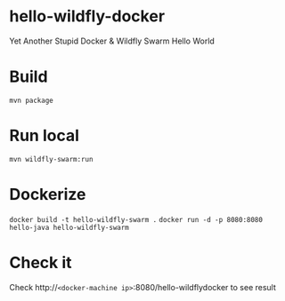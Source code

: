 # hello-wildfly-docker
Yet Another Stupid Docker &amp; Wildfly Swarm Hello World

# Build
`mvn package`

# Run local
`mvn wildfly-swarm:run`

# Dockerize
`docker build -t hello-wildfly-swarm .`
`docker run -d -p 8080:8080 hello-java hello-wildfly-swarm`

# Check it
Check http://`<docker-machine ip>`:8080/hello-wildflydocker to see result
